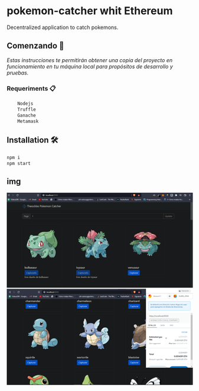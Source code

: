 # pokemon-catcher whit Ethereum

Decentralized application to catch pokemons. 

## Comenzando 🚀

_Estas instrucciones te permitirán obtener una copia del proyecto en funcionamiento en tu máquina local para propósitos de desarrollo y pruebas._

### Requeriments 📋

```
    Nodejs
    Truffle
    Ganache
    Metamask
```

## Installation 🛠️

```
npm i
npm start
```
## img

![alt text](https://github.com/Moises56/pokemon-catcher-with-ethereum/blob/master/img/i1.png?raw=true)
![alt text](https://github.com/Moises56/pokemon-catcher-with-ethereum/blob/master/img/i2.png?raw=true)